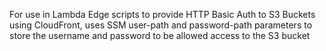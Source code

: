 For use in Lambda Edge scripts to provide HTTP Basic Auth to S3 Buckets using CloudFront, uses SSM user-path and password-path parameters to store the username and password to be allowed access to the S3 bucket
